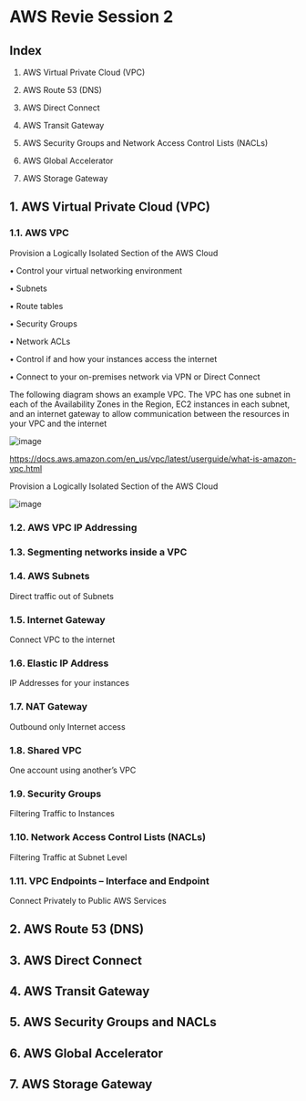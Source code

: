 # AWS Revie Session 2

## Index

1. AWS Virtual Private Cloud (VPC)

2. AWS Route 53 (DNS)

3. AWS Direct Connect

4. AWS Transit Gateway

5. AWS Security Groups and Network Access Control Lists (NACLs)

6. AWS Global Accelerator

7. AWS Storage Gateway

## 1. AWS Virtual Private Cloud (VPC)

### 1.1. AWS VPC 

Provision a Logically Isolated Section of the AWS Cloud

• Control your virtual networking environment

• Subnets

• Route tables

• Security Groups

• Network ACLs

• Control if and how your instances access the internet

• Connect to your on-premises network via VPN or Direct Connect

The following diagram shows an example VPC. The VPC has one subnet in each of the Availability Zones in the Region, EC2 instances in each subnet, and an internet gateway to allow communication between the resources in your VPC and the internet

![image](https://github.com/user-attachments/assets/de67648e-f391-4bd4-a342-a773cd8baae2)

https://docs.aws.amazon.com/en_us/vpc/latest/userguide/what-is-amazon-vpc.html

Provision a Logically Isolated Section of the AWS Cloud

![image](https://github.com/user-attachments/assets/404e9d03-3db8-41fb-8b6e-ece3a8511db8)

### 1.2. AWS VPC IP Addressing



### 1.3. Segmenting networks inside a VPC



### 1.4. AWS Subnets

Direct traffic out of Subnets



### 1.5. Internet Gateway

Connect VPC to the internet



### 1.6. Elastic IP Address

IP Addresses for your instances



### 1.7. NAT Gateway

Outbound only Internet access


### 1.8. Shared VPC

One account using another’s VPC



### 1.9. Security Groups

Filtering Traffic to Instances


### 1.10. Network Access Control Lists (NACLs)

Filtering Traffic at Subnet Level



### 1.11. VPC Endpoints – Interface and Endpoint

Connect Privately to Public AWS Services




## 2. AWS Route 53 (DNS)


## 3. AWS Direct Connect


## 4. AWS Transit Gateway


## 5. AWS Security Groups and NACLs


## 6. AWS Global Accelerator


## 7. AWS Storage Gateway












